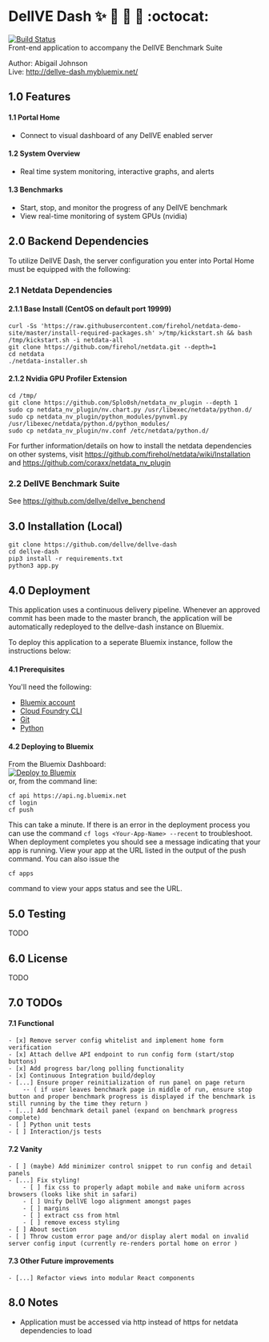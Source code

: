 # DellVE Dash :sparkles: :tada: :rocket: :metal: :octocat:  
[![Build Status](https://travis-ci.org/dellve/dellve-dash.svg?branch=master)](https://travis-ci.org/dellve/dellve-dash)  
Front-end application to accompany the DellVE Benchmark Suite  

Author: Abigail Johnson  
Live: http://dellve-dash.mybluemix.net/

## 1.0 Features
#### 1.1 Portal Home
+ Connect to visual dashboard of any DellVE enabled server  
#### 1.2 System Overview
+ Real time system monitoring, interactive graphs, and alerts
#### 1.3 Benchmarks
+ Start, stop, and monitor the progress of any DellVE benchmark
+ View real-time monitoring of system GPUs (nvidia)

## 2.0 Backend Dependencies
To utilize DellVE Dash, the server configuration you enter into Portal Home must be equipped with the following:   
### 2.1 Netdata Dependencies
#### 2.1.1 Base Install (CentOS on default port 19999)
```
curl -Ss 'https://raw.githubusercontent.com/firehol/netdata-demo-site/master/install-required-packages.sh' >/tmp/kickstart.sh && bash /tmp/kickstart.sh -i netdata-all    
git clone https://github.com/firehol/netdata.git --depth=1    
cd netdata   
./netdata-installer.sh    
```
#### 2.1.2 Nvidia GPU Profiler Extension
```
cd /tmp/  
git clone https://github.com/Splo0sh/netdata_nv_plugin --depth 1  
sudo cp netdata_nv_plugin/nv.chart.py /usr/libexec/netdata/python.d/  
sudo cp netdata_nv_plugin/python_modules/pynvml.py /usr/libexec/netdata/python.d/python_modules/  
sudo cp netdata_nv_plugin/nv.conf /etc/netdata/python.d/
```   

For further information/details on how to install the netdata dependencies on other systems, visit <https://github.com/firehol/netdata/wiki/Installation> and <https://github.com/coraxx/netdata_nv_plugin>  
### 2.2 DellVE Benchmark Suite
See <https://github.com/dellve/dellve_benchend>

## 3.0 Installation (Local)
```
git clone https://github.com/dellve/dellve-dash  
cd dellve-dash  
pip3 install -r requirements.txt  
python3 app.py
```

## 4.0 Deployment
This application uses a continuous delivery pipeline. Whenever an approved commit has been made to the master branch, the application will be automatically redeployed to the dellve-dash instance on Bluemix.

To deploy this application to a seperate Bluemix instance, follow the instructions below:  

#### 4.1 Prerequisites
You'll need the following:
* [Bluemix account](https://console.ng.bluemix.net/registration/)
* [Cloud Foundry CLI](https://github.com/cloudfoundry/cli#downloads)
* [Git](https://git-scm.com/downloads)
* [Python](https://www.python.org/downloads/)

#### 4.2 Deploying to Bluemix
From the Bluemix Dashboard:    
[![Deploy to Bluemix](https://bluemix.net/deploy/button.png)](https://bluemix.net/deploy)   
or, from the command line:     
```
cf api https://api.ng.bluemix.net
cf login
cf push
```
This can take a minute. If there is an error in the deployment process you can use the command `cf logs <Your-App-Name> --recent` to troubleshoot.
When deployment completes you should see a message indicating that your app is running.  View your app at the URL listed in the output of the push command.  You can also issue the
  ```
cf apps
  ```
command to view your apps status and see the URL.

## 5.0 Testing
TODO

## 6.0 License
TODO

## 7.0 TODOs
#### 7.1 Functional
    - [x] Remove server config whitelist and implement home form verification    
    - [x] Attach dellve API endpoint to run config form (start/stop buttons)     
    - [x] Add progress bar/long polling functionality
    - [x] Continuous Integration build/deploy
    - [...] Ensure proper reinitialization of run panel on page return     
        -- ( if user leaves benchmark page in middle of run, ensure stop button and proper benchmark progress is displayed if the benchmark is still running by the time they return )  
    - [...] Add benchmark detail panel (expand on benchmark progress complete)  
    - [ ] Python unit tests
    - [ ] Interaction/js tests

#### 7.2 Vanity
    - [ ] (maybe) Add minimizer control snippet to run config and detail panels
    - [...] Fix styling!
        - [ ] fix css to properly adapt mobile and make uniform across browsers (looks like shit in safari)  
        - [ ] Unify DellVE logo alignment amongst pages
        - [ ] margins  
        - [ ] extract css from html   
        - [ ] remove excess styling  
    - [ ] About section
    - [ ] Throw custom error page and/or display alert modal on invalid server config input (currently re-renders portal home on error )

#### 7.3 Other Future improvements
    - [...] Refactor views into modular React components

## 8.0 Notes
+ Application must be accessed via http instead of https for netdata dependencies to load  
